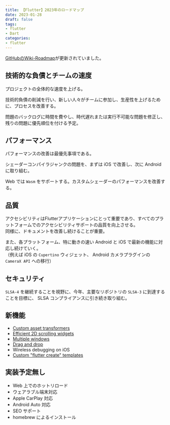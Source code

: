 ```yaml
---
title: 【Flutter】2023年のロードマップ
date: 2023-01-28
draft: false
tags:
- flutter
- Dart
categories:
- flutter
---
```


[GitHubのWiki-Roadmap](https://github.com/flutter/flutter/wiki/Roadmap)が更新されていました。

## 技術的な負債とチームの速度

プロジェクトの全体的な速度を上げる。

技術的負債の削減を行い、新しい人々がチームに参加し、生産性を上げるために、プロセスを改善する。

問題のバックログに時間を費やし、時代遅れまたは実行不可能な問題を修正し、残りの問題に優先順位を付ける予定。

## パフォーマンス

パフォーマンスの改善は最優先事項である。

シェーダーコンパイラジャンクの問題を、まずは iOS で改善し、次に Android に取り組む。

Web では `Wasm` をサポートする。カスタムシェーダーのパフォーマンスを改善する。

## 品質

アクセシビリティはFlutterアプリケーションにとって重要であり、すべてのプラットフォームでのアクセシビリティサポートの品質を向上させる。  
同様に、ドキュメントを改善し続けることが重要。

また、各プラットフォーム、特に動きの速い Android と iOS で最新の機能に対応し続けていく。  
（例えば iOS の `Cupertino` ウィジェット、 Android カメラプラグインの `CameraX API` への移行）

## セキュリティ

`SLSA-4` を継続することを視野に、今年、主要なリポジトリの `SLSA-3` に到達することを目標に、 SLSA コンプライアンスに引き続き取り組む。

## 新機能

* [Custom asset transformers](https://github.com/flutter/flutter/issues/101077)
* [Efficient 2D scrolling widgets](https://github.com/orgs/flutter/projects/32)
* [Multiple windows](https://github.com/flutter/flutter/issues/30701)
* [Drag and drop](https://github.com/flutter/flutter/issues/30719)
* Wireless debugging on iOS
* [Custom "flutter create" templates](https://github.com/flutter/flutter/issues/77104)

## 実装予定無し

* Web 上でのホットリロード
* ウェアラブル端末対応
* Apple CarPlay 対応
* Android Auto 対応
* SEO サポート
* homebrew によるインストール

